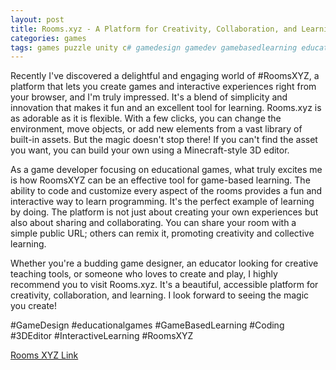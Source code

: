 ```yaml
---
layout: post
title: Rooms.xyz - A Platform for Creativity, Collaboration, and Learning
categories: games
tags: games puzzle unity c# gamedesign gamedev gamebasedlearning educationalgames roomsxyz
---
```


Recently I've discovered a delightful and engaging world of #RoomsXYZ, a platform that lets you create games and interactive experiences right from your browser, and I'm truly impressed. It's a blend of simplicity and innovation that makes it fun and an excellent tool for learning. Rooms.xyz is as adorable as it is flexible. With a few clicks, you can change the environment, move objects, or add new elements from a vast library of built-in assets. But the magic doesn't stop there! If you can't find the asset you want, you can build your own using a Minecraft-style 3D editor.

As a game developer focusing on educational games, what truly excites me is how RoomsXYZ can be an effective tool for game-based learning. The ability to code and customize every aspect of the rooms provides a fun and interactive way to learn programming. It's the perfect example of learning by doing. The platform is not just about creating your own experiences but also about sharing and collaborating. You can share your room with a simple public URL; others can remix it, promoting creativity and collective learning.

Whether you're a budding game designer, an educator looking for creative teaching tools, or someone who loves to create and play, I highly recommend you to visit Rooms.xyz. It's a beautiful, accessible platform for creativity, collaboration, and learning. I look forward to seeing the magic you create!

#GameDesign #educationalgames #GameBasedLearning #Coding #3DEditor #InteractiveLearning #RoomsXYZ

[Rooms XYZ Link](https://rooms.xyz/)